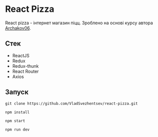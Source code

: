 # React Pizza
React pizza - інтернет магазин піцц. Зроблено на основі курсу автора [Archakov06](https://github.com/Archakov06).

## Стек
- ReactJS
- Redux
- Redux-thunk
- React Router
- Axios

## Запуск
```git clone https://github.com/VladSvezhentsev/react-pizza.git```

```npm install```

```npm start```

```npm run dev```
